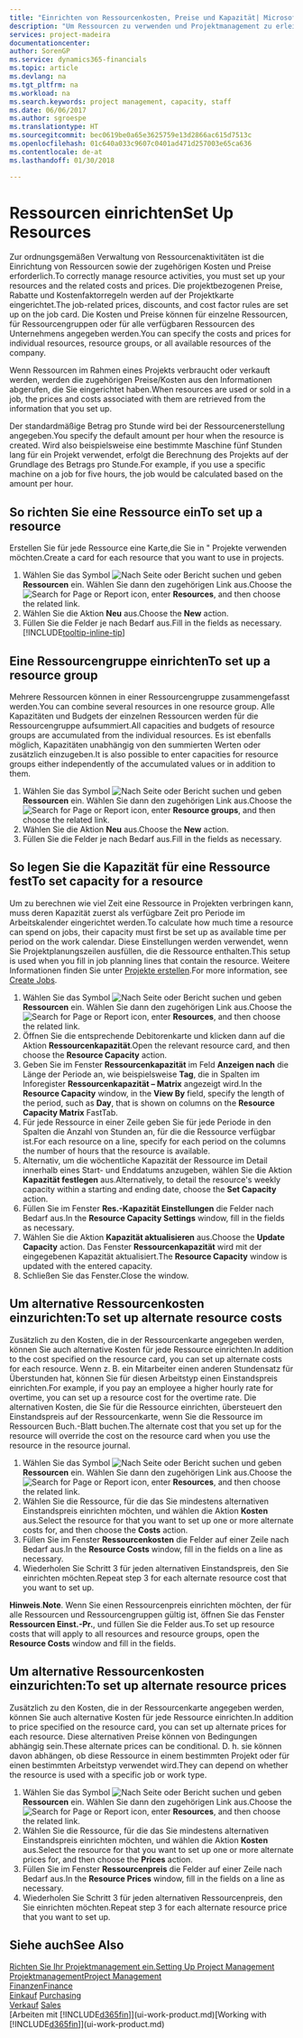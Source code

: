 ```yaml
---
title: "Einrichten von Ressourcenkosten, Preise und Kapazität| Microsoft Docs"
description: "Um Ressourcen zu verwenden und Projektmanagement zu erleichtern, können Sie Kosten und Preisen für einzelne Ressourcen oder Ressourcengruppen angeben und die die Ressourcenkapazität festlegen."
services: project-madeira
documentationcenter: 
author: SorenGP
ms.service: dynamics365-financials
ms.topic: article
ms.devlang: na
ms.tgt_pltfrm: na
ms.workload: na
ms.search.keywords: project management, capacity, staff
ms.date: 06/06/2017
ms.author: sgroespe
ms.translationtype: HT
ms.sourcegitcommit: bec0619be0a65e3625759e13d2866ac615d7513c
ms.openlocfilehash: 01c640a033c9607c0401ad471d257003e65ca636
ms.contentlocale: de-at
ms.lasthandoff: 01/30/2018

---
```

# <a name="set-up-resources"></a><span data-ttu-id="09b79-103">Ressourcen einrichten</span><span class="sxs-lookup"><span data-stu-id="09b79-103">Set Up Resources</span></span>
<span data-ttu-id="09b79-104">Zur ordnungsgemäßen Verwaltung von Ressourcenaktivitäten ist die Einrichtung von Ressourcen sowie der zugehörigen Kosten und Preise erforderlich.</span><span class="sxs-lookup"><span data-stu-id="09b79-104">To correctly manage resource activities, you must set up your resources and the related costs and prices.</span></span> <span data-ttu-id="09b79-105">Die projektbezogenen Preise, Rabatte und Kostenfaktorregeln werden auf der Projektkarte eingerichtet.</span><span class="sxs-lookup"><span data-stu-id="09b79-105">The job-related prices, discounts, and cost factor rules are set up on the job card.</span></span> <span data-ttu-id="09b79-106">Die Kosten und Preise können für einzelne Ressourcen, für Ressourcengruppen oder für alle verfügbaren Ressourcen des Unternehmens angegeben werden.</span><span class="sxs-lookup"><span data-stu-id="09b79-106">You can specify the costs and prices for individual resources, resource groups, or all available resources of the company.</span></span>

<span data-ttu-id="09b79-107">Wenn Ressourcen im Rahmen eines Projekts verbraucht oder verkauft werden, werden die zugehörigen Preise/Kosten aus den Informationen abgerufen, die Sie eingerichtet haben.</span><span class="sxs-lookup"><span data-stu-id="09b79-107">When resources are used or sold in a job, the prices and costs associated with them are retrieved from the information that you set up.</span></span>

<span data-ttu-id="09b79-108">Der standardmäßige Betrag pro Stunde wird bei der Ressourcenerstellung angegeben.</span><span class="sxs-lookup"><span data-stu-id="09b79-108">You specify the default amount per hour when the resource is created.</span></span> <span data-ttu-id="09b79-109">Wird also beispielsweise eine bestimmte Maschine fünf Stunden lang für ein Projekt verwendet, erfolgt die Berechnung des Projekts auf der Grundlage des Betrags pro Stunde.</span><span class="sxs-lookup"><span data-stu-id="09b79-109">For example, if you use a specific machine on a job for five hours, the job would be calculated based on the amount per hour.</span></span>

## <a name="to-set-up-a-resource"></a><span data-ttu-id="09b79-110">So richten Sie eine Ressource ein</span><span class="sxs-lookup"><span data-stu-id="09b79-110">To set up a resource</span></span>
<span data-ttu-id="09b79-111">Erstellen Sie für jede Ressource eine Karte,die Sie in " Projekte verwenden möchten.</span><span class="sxs-lookup"><span data-stu-id="09b79-111">Create a card for each resource that you want to use in projects.</span></span>

1. <span data-ttu-id="09b79-112">Wählen Sie das Symbol ![Nach Seite oder Bericht suchen](media/ui-search/search_small.png "Nach Seite oder Bericht suchen") und geben **Ressourcen** ein. Wählen Sie dann den zugehörigen Link aus.</span><span class="sxs-lookup"><span data-stu-id="09b79-112">Choose the ![Search for Page or Report](media/ui-search/search_small.png "Search for Page or Report icon") icon, enter **Resources**, and then choose the related link.</span></span>
2. <span data-ttu-id="09b79-113">Wählen Sie die Aktion **Neu** aus.</span><span class="sxs-lookup"><span data-stu-id="09b79-113">Choose the **New** action.</span></span>
3. <span data-ttu-id="09b79-114">Füllen Sie die Felder je nach Bedarf aus.</span><span class="sxs-lookup"><span data-stu-id="09b79-114">Fill in the fields as necessary.</span></span> [!INCLUDE[tooltip-inline-tip](includes/tooltip-inline-tip_md.md)]  

## <a name="to-set-up-a-resource-group"></a><span data-ttu-id="09b79-115">Eine Ressourcengruppe einrichten</span><span class="sxs-lookup"><span data-stu-id="09b79-115">To set up a resource group</span></span>
<span data-ttu-id="09b79-116">Mehrere Ressourcen können in einer Ressourcengruppe zusammengefasst werden.</span><span class="sxs-lookup"><span data-stu-id="09b79-116">You can combine several resources in one resource group.</span></span> <span data-ttu-id="09b79-117">Alle Kapazitäten und Budgets der einzelnen Ressourcen werden für die Ressourcengruppe aufsummiert.</span><span class="sxs-lookup"><span data-stu-id="09b79-117">All capacities and budgets of resource groups are accumulated from the individual resources.</span></span> <span data-ttu-id="09b79-118">Es ist ebenfalls möglich, Kapazitäten unabhängig von den summierten Werten oder zusätzlich einzugeben.</span><span class="sxs-lookup"><span data-stu-id="09b79-118">It is also possible to enter capacities for resource groups either independently of the accumulated values or in addition to them.</span></span>

1. <span data-ttu-id="09b79-119">Wählen Sie das Symbol ![Nach Seite oder Bericht suchen](media/ui-search/search_small.png "Nach Seite oder Bericht suchen") und geben **Ressourcen** ein. Wählen Sie dann den zugehörigen Link aus.</span><span class="sxs-lookup"><span data-stu-id="09b79-119">Choose the ![Search for Page or Report](media/ui-search/search_small.png "Search for Page or Report icon") icon, enter **Resource groups**, and then choose the related link.</span></span>
2. <span data-ttu-id="09b79-120">Wählen Sie die Aktion **Neu** aus.</span><span class="sxs-lookup"><span data-stu-id="09b79-120">Choose the **New** action.</span></span>
3. <span data-ttu-id="09b79-121">Füllen Sie die Felder je nach Bedarf aus.</span><span class="sxs-lookup"><span data-stu-id="09b79-121">Fill in the fields as necessary.</span></span>

## <a name="to-set-capacity-for-a-resource"></a><span data-ttu-id="09b79-122">So legen Sie die Kapazität für eine Ressource fest</span><span class="sxs-lookup"><span data-stu-id="09b79-122">To set capacity for a resource</span></span>
<span data-ttu-id="09b79-123">Um zu berechnen wie viel Zeit eine Ressource in Projekten verbringen kann, muss deren Kapazität zuerst als verfügbare Zeit pro Periode im Arbeitskalender eingerichtet werden.</span><span class="sxs-lookup"><span data-stu-id="09b79-123">To calculate how much time a resource can spend on jobs, their capacity must first be set up as available time per period on the work calendar.</span></span> <span data-ttu-id="09b79-124">Diese Einstellungen werden verwendet, wenn Sie Projektplanungszeilen ausfüllen, die die Ressource enthalten.</span><span class="sxs-lookup"><span data-stu-id="09b79-124">This setup is used when you fill in job planning lines that contain the resource.</span></span> <span data-ttu-id="09b79-125">Weitere Informationen finden Sie unter  [Projekte erstellen](projects-how-create-jobs.md).</span><span class="sxs-lookup"><span data-stu-id="09b79-125">For more information, see [Create Jobs](projects-how-create-jobs.md).</span></span>

1. <span data-ttu-id="09b79-126">Wählen Sie das Symbol ![Nach Seite oder Bericht suchen](media/ui-search/search_small.png "Nach Seite oder Bericht suchen") und geben **Ressourcen** ein. Wählen Sie dann den zugehörigen Link aus.</span><span class="sxs-lookup"><span data-stu-id="09b79-126">Choose the ![Search for Page or Report](media/ui-search/search_small.png "Search for Page or Report icon") icon, enter **Resources**, and then choose the related link.</span></span>
2. <span data-ttu-id="09b79-127">Öffnen Sie die entsprechende Debitorenkarte und klicken dann auf die Aktion **Ressourcenkapazität**.</span><span class="sxs-lookup"><span data-stu-id="09b79-127">Open the relevant resource card, and then choose the **Resource Capacity** action.</span></span>
3. <span data-ttu-id="09b79-128">Geben Sie im Fenster **Ressourcenkapazität** im Feld **Anzeigen nach** die Länge der Periode an, wie beispielsweise **Tag**, die in Spalten im Inforegister **Ressourcenkapazität – Matrix** angezeigt wird.</span><span class="sxs-lookup"><span data-stu-id="09b79-128">In the **Resource Capacity** window, in the **View By** field, specify the length of the period, such as **Day**, that is shown on columns on the **Resource Capacity Matrix** FastTab.</span></span>
4. <span data-ttu-id="09b79-129">Für jede Ressource in einer Zeile geben Sie für jede Periode in den Spalten die Anzahl von Stunden an, für die die Ressource verfügbar ist.</span><span class="sxs-lookup"><span data-stu-id="09b79-129">For each resource on a line, specify for each period on the columns the number of hours that the resource is available.</span></span>
5. <span data-ttu-id="09b79-130">Alternativ, um die wöchentliche Kapazität der Ressource im Detail innerhalb eines Start- und Enddatums anzugeben, wählen Sie die Aktion **Kapazität festlegen** aus.</span><span class="sxs-lookup"><span data-stu-id="09b79-130">Alternatively, to detail the resource's weekly capacity within a starting and ending date, choose the **Set Capacity** action.</span></span>
6. <span data-ttu-id="09b79-131">Füllen Sie im Fenster **Res.-Kapazität Einstellungen** die Felder nach Bedarf aus.</span><span class="sxs-lookup"><span data-stu-id="09b79-131">In the **Resource Capacity Settings** window, fill in the fields as necessary.</span></span>
7. <span data-ttu-id="09b79-132">Wählen Sie die Aktion **Kapazität aktualisieren** aus.</span><span class="sxs-lookup"><span data-stu-id="09b79-132">Choose the **Update Capacity** action.</span></span> <span data-ttu-id="09b79-133">Das Fenster **Ressourcenkapazität** wird mit der eingegebenen Kapazität aktualisiert.</span><span class="sxs-lookup"><span data-stu-id="09b79-133">The **Resource Capacity** window is updated with the entered capacity.</span></span>
8. <span data-ttu-id="09b79-134">Schließen Sie das Fenster.</span><span class="sxs-lookup"><span data-stu-id="09b79-134">Close the window.</span></span>

## <a name="to-set-up-alternate-resource-costs"></a><span data-ttu-id="09b79-135">Um alternative Ressourcenkosten einzurichten:</span><span class="sxs-lookup"><span data-stu-id="09b79-135">To set up alternate resource costs</span></span>
<span data-ttu-id="09b79-136">Zusätzlich zu den Kosten, die in der Ressourcenkarte angegeben werden, können Sie auch alternative Kosten für jede Ressource einrichten.</span><span class="sxs-lookup"><span data-stu-id="09b79-136">In addition to the cost specified on the resource card, you can set up alternate costs for each resource.</span></span> <span data-ttu-id="09b79-137">Wenn z. B. ein Mitarbeiter einen anderen Stundensatz für Überstunden hat, können Sie für diesen Arbeitstyp einen Einstandspreis einrichten.</span><span class="sxs-lookup"><span data-stu-id="09b79-137">For example, if you pay an employee a higher hourly rate for overtime, you can set up a resource cost for the overtime rate.</span></span> <span data-ttu-id="09b79-138">Die alternativen Kosten, die Sie für die Ressource einrichten, übersteuert den Einstandspreis auf der Ressourcenkarte, wenn Sie die Ressource im Ressourcen Buch.-Blatt buchen.</span><span class="sxs-lookup"><span data-stu-id="09b79-138">The alternate cost that you set up for the resource will override the cost on the resource card when you use the resource in the resource journal.</span></span>

1. <span data-ttu-id="09b79-139">Wählen Sie das Symbol ![Nach Seite oder Bericht suchen](media/ui-search/search_small.png "Nach Seite oder Bericht suchen") und geben **Ressourcen** ein. Wählen Sie dann den zugehörigen Link aus.</span><span class="sxs-lookup"><span data-stu-id="09b79-139">Choose the ![Search for Page or Report](media/ui-search/search_small.png "Search for Page or Report icon") icon, enter **Resources**, and then choose the related link.</span></span>  
2. <span data-ttu-id="09b79-140">Wählen Sie die Ressource, für die das Sie mindestens alternativen Einstandspreis einrichten möchten, und wählen die Aktion **Kosten** aus.</span><span class="sxs-lookup"><span data-stu-id="09b79-140">Select the resource for that you want to set up one or more alternate costs for, and then choose the **Costs** action.</span></span>  
3. <span data-ttu-id="09b79-141">Füllen Sie im Fenster **Ressourcenkosten** die Felder auf einer Zeile nach Bedarf aus.</span><span class="sxs-lookup"><span data-stu-id="09b79-141">In the **Resource Costs** window, fill in the fields on a line as necessary.</span></span>  
4. <span data-ttu-id="09b79-142">Wiederholen Sie Schritt 3 für jeden alternativen Einstandspreis, den Sie einrichten möchten.</span><span class="sxs-lookup"><span data-stu-id="09b79-142">Repeat step 3 for each alternate resource cost that you want to set up.</span></span>

<span data-ttu-id="09b79-143">**Hinweis**.</span><span class="sxs-lookup"><span data-stu-id="09b79-143">**Note**.</span></span> <span data-ttu-id="09b79-144">Wenn Sie einen Ressourcenpreis einrichten möchten, der für alle Ressourcen und Ressourcengruppen gültig ist, öffnen Sie das Fenster **Ressourcen Einst.-Pr.**, und füllen Sie die Felder aus.</span><span class="sxs-lookup"><span data-stu-id="09b79-144">To set up resource costs that will apply to all resources and resource groups, open the **Resource Costs** window and fill in the fields.</span></span>

## <a name="to-set-up-alternate-resource-prices"></a><span data-ttu-id="09b79-145">Um alternative Ressourcenkosten einzurichten:</span><span class="sxs-lookup"><span data-stu-id="09b79-145">To set up alternate resource prices</span></span>
<span data-ttu-id="09b79-146">Zusätzlich zu den Kosten, die in der Ressourcenkarte angegeben werden, können Sie auch alternative Kosten für jede Ressource einrichten.</span><span class="sxs-lookup"><span data-stu-id="09b79-146">In addition to price specified on the resource card, you can set up alternate prices for each resource.</span></span> <span data-ttu-id="09b79-147">Diese alternativen Preise können von Bedingungen abhängig sein.</span><span class="sxs-lookup"><span data-stu-id="09b79-147">These alternate prices can be conditional.</span></span> <span data-ttu-id="09b79-148">D. h. sie können davon abhängen, ob diese Ressource in einem bestimmten Projekt oder für einen bestimmten Arbeitstyp verwendet wird.</span><span class="sxs-lookup"><span data-stu-id="09b79-148">They can depend on whether the resource is used with a specific job or work type.</span></span>

1. <span data-ttu-id="09b79-149">Wählen Sie das Symbol ![Nach Seite oder Bericht suchen](media/ui-search/search_small.png "Nach Seite oder Bericht suchen") und geben **Ressourcen** ein. Wählen Sie dann den zugehörigen Link aus.</span><span class="sxs-lookup"><span data-stu-id="09b79-149">Choose the ![Search for Page or Report](media/ui-search/search_small.png "Search for Page or Report icon") icon, enter **Resources**, and then choose the related link.</span></span>
2. <span data-ttu-id="09b79-150">Wählen Sie die Ressource, für die das Sie mindestens alternativen Einstandspreis einrichten möchten, und wählen die Aktion **Kosten** aus.</span><span class="sxs-lookup"><span data-stu-id="09b79-150">Select the resource for that you want to set up one or more alternate prices for, and then choose the **Prices** action.</span></span>
3. <span data-ttu-id="09b79-151">Füllen Sie im Fenster **Ressourcenpreis** die Felder auf einer Zeile nach Bedarf aus.</span><span class="sxs-lookup"><span data-stu-id="09b79-151">In the **Resource Prices** window, fill in the fields on a line as necessary.</span></span>
4. <span data-ttu-id="09b79-152">Wiederholen Sie Schritt 3 für jeden alternativen Ressourcenpreis, den Sie einrichten möchten.</span><span class="sxs-lookup"><span data-stu-id="09b79-152">Repeat step 3 for each alternate resource price that you want to set up.</span></span>

## <a name="see-also"></a><span data-ttu-id="09b79-153">Siehe auch</span><span class="sxs-lookup"><span data-stu-id="09b79-153">See Also</span></span>
[<span data-ttu-id="09b79-154">Richten Sie Ihr Projektmanagement ein.</span><span class="sxs-lookup"><span data-stu-id="09b79-154">Setting Up Project Management</span></span>](projects-setup-projects.md)  
[<span data-ttu-id="09b79-155">Projektmanagement</span><span class="sxs-lookup"><span data-stu-id="09b79-155">Project Management</span></span>](projects-manage-projects.md)  
[<span data-ttu-id="09b79-156">Finanzen</span><span class="sxs-lookup"><span data-stu-id="09b79-156">Finance</span></span>](finance.md)  
<span data-ttu-id="09b79-157">[Einkauf](purchasing-manage-purchasing.md)       </span><span class="sxs-lookup"><span data-stu-id="09b79-157">[Purchasing](purchasing-manage-purchasing.md)       </span></span>  
<span data-ttu-id="09b79-158">[Verkauf](sales-manage-sales.md)    </span><span class="sxs-lookup"><span data-stu-id="09b79-158">[Sales](sales-manage-sales.md)    </span></span>  
<span data-ttu-id="09b79-159">[Arbeiten mit [!INCLUDE[d365fin](includes/d365fin_md.md)]](ui-work-product.md)</span><span class="sxs-lookup"><span data-stu-id="09b79-159">[Working with [!INCLUDE[d365fin](includes/d365fin_md.md)]](ui-work-product.md)</span></span>  

